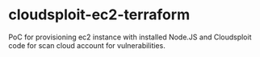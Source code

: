 # cloudsploit-ec2-terraform
PoC for provisioning ec2 instance with installed Node.JS and Cloudsploit code for scan cloud account for vulnerabilities.

